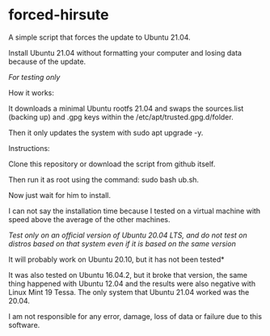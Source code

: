 # forced-hirsute
A simple script that forces the update to Ubuntu 21.04.

Install Ubuntu 21.04 without formatting your computer and losing data because of the update.

*For testing only*

How it works:

It downloads a minimal Ubuntu rootfs 21.04 and swaps the sources.list (backing up) and .gpg keys within the /etc/apt/trusted.gpg.d/folder.

Then it only updates the system with sudo apt upgrade -y.

Instructions:

Clone this repository or download the script from github itself. 

Then run it as root using the command: sudo bash ub.sh.

Now just wait for him to install.

I can not say the installation time because I tested on a virtual machine with speed above the average of the other machines.

*Test only on an official version of Ubuntu 20.04 LTS, and do not test on distros based on that system even if it is based on the same version*

It will probably work on Ubuntu 20.10, but it has not been tested*

It was also tested on Ubuntu 16.04.2, but it broke that version, the same thing happened with Ubuntu 12.04 and the results were also negative with Linux Mint 19 Tessa. The only system that Ubuntu 21.04 worked was the 20.04.

I am not responsible for any error, damage, loss of data or failure due to this software. 
